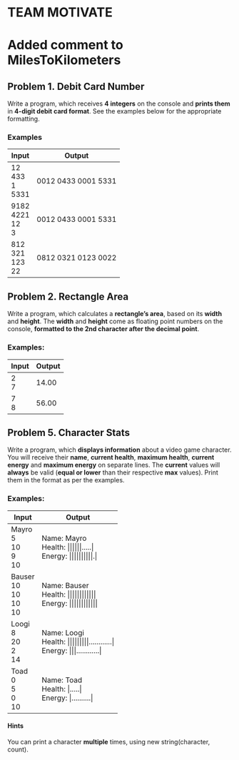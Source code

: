 # TEAM MOTIVATE
# Added comment to MilesToKilometers


## Problem 1. Debit Card Number              

Write a program, which receives **4 integers**
on the console and **prints them** in **4-digit debit card format**. See the
examples below for the appropriate formatting.

### Examples
| Input        | Output           |
| ------------- |:-------------:|
| 12<br>433<br>1<br>5331 | 0012 0433 0001 5331 |
| 9182<br>4221<br>12<br>3 | 0012 0433 0001 5331|
| 812<br>321<br>123<br>22 | 0812 0321 0123 0022|


## Problem 2. Rectangle Area

Write a program, which calculates a **rectangle’s area**, based on its **width** and **height**. The **width** and **height** come as floating point numbers
on the console, **formatted to the 2nd character after the decimal point**.

### Examples:

| Input | Output |
|-------|--------|
| 2<br>7   | 14.00  |
| 7<br>8   | 56.00  |

## Problem 5. Character Stats

Write a program, which **displays information** about a video game character. You will receive their **name**, **current health**, **maximum health**, **current energy** and **maximum energy** on separate lines. The **current** values will **always** be valid (**equal or lower** than their respective **max** values). Print them in the format as per the examples.

### Examples:


| Input | Output |
|-------|--------|
| Mayro<br>5<br>10<br>9<br>10   | Name: Mayro<br>Health: \|\|\|\|\|\|.....\|<br>Energy: \|\|\|\|\|\|\|\|\|\|.\|  |
| Bauser<br>10<br>10<br>10<br>10   | Name: Bauser<br>Health: \|\|\|\|\|\|\|\|\|\|\|\|<br>Energy: \|\|\|\|\|\|\|\|\|\|\|\|  |
| Loogi<br>8<br>20<br>2<br>14   | Name: Loogi<br>Health: \|\|\|\|\|\|\|\|\|............\|<br>Energy: \|\|\|............\|  |
| Toad<br>0<br>5<br>0<br>10   | Name: Toad<br>Health: \|.....\|<br>Energy: \|..........\|  |

#### Hints
You can print a character **multiple** times, using new string(character, count).







 

